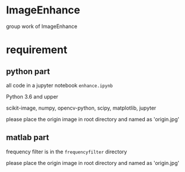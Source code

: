 # ImageEnhance
group work of ImageEnhance

# requirement

## python part
all code in a jupyter notebook `enhance.ipynb`

Python 3.6 and upper

scikit-image, numpy, opencv-python, scipy, matplotlib, jupyter

please place the origin image in root directory and named as 'origin.jpg'


## matlab part

frequency filter is in the `frequencyfilter` directory

please place the origin image in root directory and named as 'origin.jpg'
